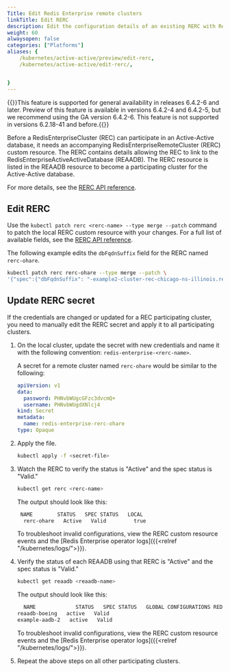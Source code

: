```yaml
---
Title: Edit Redis Enterprise remote clusters
linkTitle: Edit RERC
description: Edit the configuration details of an existing RERC with Redis Enterprise for Kubernetes.
weight: 60
alwaysopen: false
categories: ["Platforms"]
aliases: {
    /kubernetes/active-active/preview/edit-rerc,
    /kubernetes/active-active/edit-rerc/,


}
---
```

{{<note>}}This feature is supported for general availability in releases 6.4.2-6 and later. Preview of this feature is available in versions 6.4.2-4 and 6.4.2-5, but we recommend using the GA version 6.4.2-6. This feature is not supported in versions 6.2.18-41 and before.{{</note>}}

Before a RedisEnterpriseCluster (REC) can participate in an Active-Active database, it needs an accompanying RedisEnterpriseRemoteCluster (RERC) custom resource. The RERC contains details allowing the REC to link to the RedisEnterpriseActiveActiveDatabase (REAADB). The RERC resource is listed in the REAADB resource to become a participating cluster for the Active-Active database.

For more details, see the [RERC API reference](https://github.com/RedisLabs/redis-enterprise-k8s-docs/blob/master/redis_enterprise_remote_cluster_api.md).

## Edit RERC

Use the `kubectl patch rerc <rerc-name> --type merge --patch` command to patch the local RERC custom resource with your changes. For a full list of available fields, see the [RERC API reference](https://github.com/RedisLabs/redis-enterprise-k8s-docs/blob/master/redis_enterprise_remote_cluster_api.md).

The following example edits the `dbFqdnSuffix` field for the RERC named `rerc-ohare`.

```sh
kubectl patch rerc rerc-ohare --type merge --patch \
'{"spec":{"dbFqdnSuffix": "-example2-cluster-rec-chicago-ns-illinois.redis.com"}}'
```

## Update RERC secret

If the credentials are changed or updated for a REC participating cluster, you need to manually edit the RERC secret and apply it to all participating clusters.

1. On the local cluster, update the secret with new credentials and name it with the following convention:  `redis-enterprise-<rerc-name>`.

    A secret for a remote cluster named `rerc-ohare` would be similar to the following:

    ```yaml
    apiVersion: v1
    data:
      password: PHNvbWUgcGFzc3dvcmQ+
      username: PHNvbWUgdXNlcj4
    kind: Secret
    metadata:
      name: redis-enterprise-rerc-ohare
    type: Opaque
    ```

1. Apply the file.

    ```sh
    kubectl apply -f <secret-file>
    ```

1. Watch the RERC to verify the status is "Active" and the spec status is "Valid."

      ```sh
      kubectl get rerc <rerc-name>
      ```

    The output should look like this:
  
      ```sh
       NAME        STATUS   SPEC STATUS   LOCAL
        rerc-ohare   Active   Valid         true
      ```
      
    To troubleshoot invalid configurations, view the RERC custom resource events and the [Redis Enterprise operator logs]({{<relref "/kubernetes/logs/">}}).

1. Verify the status of each REAADB using that RERC is "Active" and the spec status is "Valid."

    ```sh 
    kubectl get reaadb <reaadb-name>
    ```

    The output should look like this:

    ```sh
      NAME             STATUS   SPEC STATUS   GLOBAL CONFIGURATIONS REDB   LINKED REDBS
    reaadb-boeing   active   Valid                                      
    example-aadb-2   active   Valid                                      
    ```

    To troubleshoot invalid configurations, view the RERC custom resource events and the [Redis Enterprise operator logs]({{<relref "/kubernetes/logs/">}}).

1. Repeat the above steps on all other participating clusters.